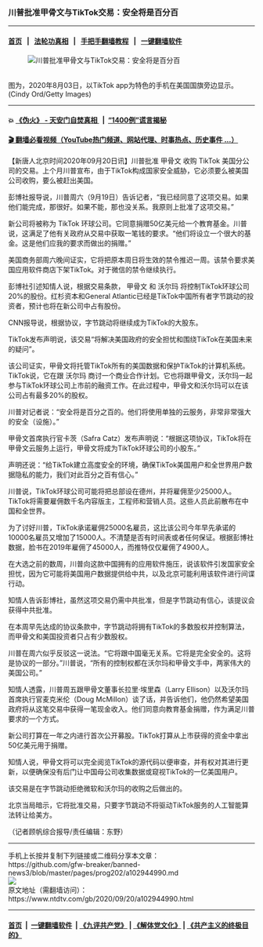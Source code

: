 ### 川普批准甲骨文与TikTok交易：安全将是百分百
------------------------

#### [首页](https://github.com/gfw-breaker/banned-news3/blob/master/README.md) &nbsp;&nbsp;|&nbsp;&nbsp; [法轮功真相](https://github.com/begood0513/basic/blob/master/README.md)  &nbsp;&nbsp;|&nbsp;&nbsp; [手把手翻墙教程](https://github.com/gfw-breaker/guides/wiki)  &nbsp;&nbsp;|&nbsp;&nbsp; [一键翻墙软件](https://github.com/gfw-breaker/nogfw/blob/master/README.md)  



<div><div class="featured_image">
 <figure>
  <img alt="川普批准甲骨文与TikTok交易：安全将是百分百" src="https://i.ntdtv.com/assets/uploads/2020/09/GettyImages-1263681841-800x450.jpg"/>
 </figure><br/>
 <span class="caption">
  图为，2020年8月03日，以TikTok app为特色的手机在美国国旗旁边显示。(Cindy Ord/Getty Images)
 </span>
</div>
</div><hr/>

#### 💥 [《伪火》 - 天安门自焚真相 ](http://158.247.195.190:10000/videos/blog/weihuo.html)&nbsp; |&nbsp; [“1400例”谎言揭秘  ](http://158.247.195.190:10000/videos/blog/jiexi1400.html)

#### [ 🎬  翻墙必看视频（YouTube热门频道、网站代理、时事热点、历史事件 ...）](https://github.com/gfw-breaker/links/blob/master/banned.md)

<div><div class="post_content" itemprop="articleBody">
 <p>
  【新唐人北京时间2020年09月20日讯】川普批准
  <ok href="https://www.ntdtv.com/gb/甲骨文.htm">
   甲骨文
  </ok>
  收购
  <ok href="https://www.ntdtv.com/gb/tiktok.htm">
   TikTok
  </ok>
  美国分公司的交易。上个月川普宣布，由于TikTok构成国家安全威胁，它必须要么被美国公司收购，要么被赶出美国。
 </p>
 <p>
  彭博社报导说，川普周六（9月19日）告诉记者，“我已经同意了这项交易。如果他们能完成，那很好。如果不能，那也没关系。我原则上批准了这项交易。”
 </p>
 <p>
  新公司将被称为
  <ok href="https://www.ntdtv.com/gb/tiktok.htm">
   TikTok
  </ok>
  环球公司。它同意捐赠50亿美元给一个教育基金。川普说，这满足了他有关政府从交易中获取一笔钱的要求。“他们将设立一个很大的基金。这是他们应我的要求而做出的捐赠。”
 </p>
 <p>
  美国商务部周六晚间证实，它将把原本周日将生效的禁令推迟一周。该禁令要求美国应用软件商店下架TikTok。对于微信的禁令继续执行。
 </p>
 <p>
  彭博社引述知情人说，根据交易条款，
  <ok href="https://www.ntdtv.com/gb/甲骨文.htm">
   甲骨文
  </ok>
  和
  <ok href="https://www.ntdtv.com/gb/沃尔玛.htm">
   沃尔玛
  </ok>
  将控制TikTok环球公司20%的股份。红杉资本和General Atlantic已经是TikTok中国所有者字节跳动的投资者，预计也将在新公司中占有股份。
 </p>
 <p>
  CNN报导说，根据协议，字节跳动将继续成为TikTok的大股东。
 </p>
 <p>
  TikTok发布声明说，该交易“将解决美国政府的安全担忧和围绕TikTok在美国未来的疑问”。
 </p>
 <p>
  该公司证实，甲骨文将托管TikTok所有的美国数据和保护TikTok的计算机系统。TikTok说，它在跟
  <ok href="https://www.ntdtv.com/gb/沃尔玛.htm">
   沃尔玛
  </ok>
  商讨一个商业合作计划。它也将跟甲骨文，沃尔玛一起参与TikTok环球公司上市前的融资工作。在此过程中，甲骨文和沃尔玛可以在该公司占有最多20%的股权。
 </p>
 <p>
  川普对记者说：“安全将是百分之百的。他们将使用单独的云服务，非常非常强大的安全（设施）。”
 </p>
 <p>
  甲骨文首席执行官卡茨（Safra Catz）发布声明说：“根据这项协议，TikTok将在甲骨文云服务上运行，甲骨文将成为TikTok环球公司的小股东。”
 </p>
 <p>
  声明还说：“给TikTok建立高度安全的环境，确保TikTok美国用户和全世界用户数据隐私的能力，我们对此百分之百有信心。”
 </p>
 <p>
  川普说，TikTok环球公司可能将把总部设在德州，并将雇佣至少25000人。TikTok将需要雇佣数千名内容版主，工程师和营销人员。这些人员此前散布在中国和全世界。
 </p>
 <p>
  为了讨好川普，TikTok承诺雇佣25000名雇员，这比该公司今年早先承诺的10000名雇员又增加了15000人。不清楚是否有时间表或者任何保证。根据彭博社数据，脸书在2019年雇佣了45000人，而推特仅仅雇佣了4900人。
 </p>
 <p>
  在大选之前的数周，川普向这款中国拥有的应用软件施压，说该软件引发国家安全担忧，因为它可能将美国用户数据提供给中共，以及北京可能利用该软件进行间谍行动。
 </p>
 <p>
  知情人告诉彭博社，虽然这项交易仍需中共批准，但是字节跳动有信心，该提议会获得中共批准。
 </p>
 <p>
  在本周早先达成的协议条款中，字节跳动将拥有TikTok的多数股权并控制算法，而甲骨文和美国投资者只占有少数股权。
 </p>
 <p>
  川普在周六似乎反驳这一说法。“它将跟中国毫无关系。它将是完全安全的。这将是协议的一部分。”川普说，“所有的控制权都在沃尔玛和甲骨文手中，两家伟大的美国公司。”
 </p>
 <p>
  知情人透露，川普周五跟甲骨文董事长拉里·埃里森（Larry Ellison）以及沃尔玛首席执行官麦克米伦（Doug McMillon）谈了话，并告诉他们，他仍然希望美国政府将从这笔交易中获得一笔现金收入。他们同意向教育基金捐赠，作为满足川普要求的一个方式。
 </p>
 <p>
  新公司打算在一年之内进行首次公开募股。TikTok打算从上市获得的资金中拿出50亿美元用于捐赠。
 </p>
 <p>
  知情人说，甲骨文将可以完全阅览TikTok的源代码以便审查，并有权对其进行更新，以便确保没有后门让中国母公司收集数据或窥视TikTok的一亿美国用户。
 </p>
 <p>
  该交易是在字节跳动拒绝微软和沃尔玛的收购之后做出的。
 </p>
 <p>
  北京当局暗示，它将批准交易，只要字节跳动不将驱动TikTok服务的人工智能算法转让给美方。
 </p>
 <p>
  （记者顾帆综合报导/责任编辑：东野）
 </p>
 <div class="single_ad">
 </div>
</div>
</div>
<hr/>
手机上长按并复制下列链接或二维码分享本文章：<br/>
https://github.com/gfw-breaker/banned-news3/blob/master/pages/prog202/a102944990.md <br/>
<a href='https://github.com/gfw-breaker/banned-news3/blob/master/pages/prog202/a102944990.md'><img src='https://github.com/gfw-breaker/banned-news3/blob/master/pages/prog202/a102944990.md.png'/></a> <br/>
原文地址（需翻墙访问）：https://www.ntdtv.com/gb/2020/09/20/a102944990.html


------------------------
#### [首页](https://github.com/gfw-breaker/banned-news3/blob/master/README.md) &nbsp;|&nbsp; [一键翻墙软件](https://github.com/gfw-breaker/nogfw/blob/master/README.md) &nbsp;| [《九评共产党》](https://github.com/gfw-breaker/9ping.md/blob/master/README.md#九评之一评共产党是什么) | [《解体党文化》](https://github.com/gfw-breaker/jtdwh.md/blob/master/README.md) | [《共产主义的终极目的》](https://github.com/gfw-breaker/gczydzjmd.md/blob/master/README.md)


<img src='http://gfw-breaker.win/banned-news3/pages/prog202/a102944990.md' width='0px' height='0px'/>